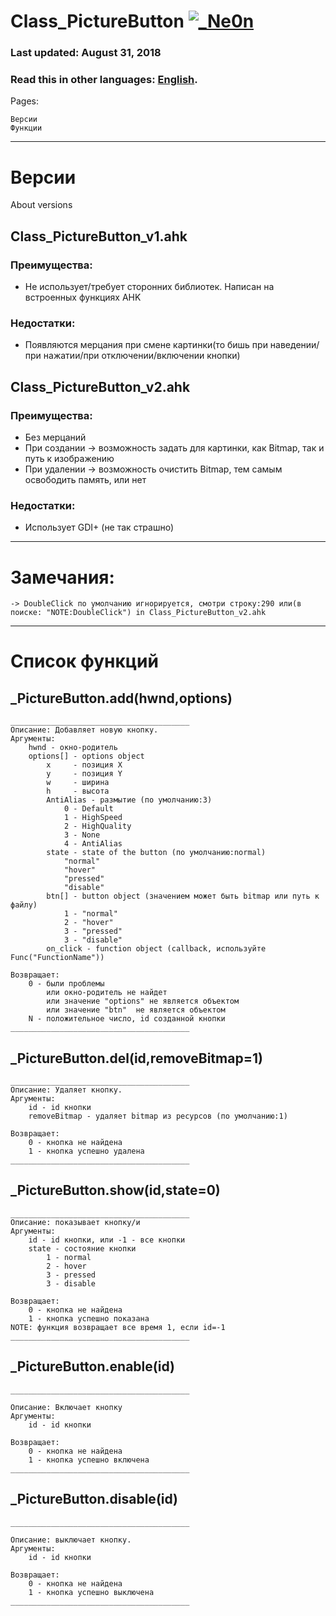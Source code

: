 # Class_PictureButton [![_Ne0n](https://cdn.rawgit.com/sindresorhus/awesome/d7305f38d29fed78fa85652e3a63e154dd8e8829/media/badge.svg)](https://github.com/Ne0n-git)

### Last updated: August 31, 2018
### Read this in other languages: [English](README.md).
Pages:
```
Версии
Функции
```
------------------------------------------------------------------------------------



# Версии
About versions
## Class_PictureButton_v1.ahk
### Преимущества:
- Не использует/требует сторонних библиотек. Написан на встроенных функциях AHK
### Недостатки:
- Появляются мерцания при смене картинки(то бишь при наведении/при нажатии/при отключении/включении кнопки)


## Class_PictureButton_v2.ahk
### Преимущества:
- Без мерцаний
- При создании -> возможность задать для картинки, как Bitmap, так и путь к изображению
- При удалении -> возможность очистить Bitmap, тем самым освободить память, или нет
### Недостатки:
- Использует GDI+ (не так страшно)

------------------------------------------------------------------------------------


# Замечания:
```
-> DoubleClick по умолчанию игнорируется, смотри строку:290 или(в поиске: "NOTE:DoubleClick") in Class_PictureButton_v2.ahk
```

------------------------------------------------------------------------------------
# Список функций


## _PictureButton.add(hwnd,options)
```
________________________________________
Описание: Добавляет новую кнопку.
Аргументы:
    hwnd - окно-родитель
    options[] - options object
        x     - позиция X
        y     - позиция Y
        w     - ширина
        h     - высота
        AntiAlias - размытие (по умолчанию:3)
            0 - Default
            1 - HighSpeed
            2 - HighQuality
            3 - None
            4 - AntiAlias
        state - state of the button (по умолчанию:normal)
            "normal"
            "hover"
            "pressed"
            "disable"
        btn[] - button object (значением может быть bitmap или путь к файлу)
            1 - "normal"
            2 - "hover"
            3 - "pressed"
            3 - "disable"
        on_click - function object (callback, используйте Func("FunctionName"))

Возвращает:
    0 - были проблемы
        или окно-родитель не найдет
        или значение "options" не является объектом
        или значение "btn"  не является объектом
    N - положительное число, id созданной кнопки
________________________________________
```




## _PictureButton.del(id,removeBitmap=1)
```
________________________________________
Описание: Удаляет кнопку.
Аргументы:
    id - id кнопки
    removeBitmap - удаляет bitmap из ресурсов (по умолчанию:1)

Возвращает:
    0 - кнопка не найдена
    1 - кнопка успешно удалена
________________________________________
```




## _PictureButton.show(id,state=0)
```
________________________________________
Описание: показывает кнопку/и
Аргументы:
    id - id кнопки, или -1 - все кнопки
    state - состояние кнопки
        1 - normal
        2 - hover
        3 - pressed
        3 - disable

Возвращает:
    0 - кнопка не найдена
    1 - кнопка успешно показана
NOTE: функция возвращает все время 1, если id=-1
________________________________________
```




## _PictureButton.enable(id)
```
________________________________________

Описание: Включает кнопку
Аргументы:
    id - id кнопки

Возвращает:
    0 - кнопка не найдена
    1 - кнопка успешно включена
________________________________________
```




## _PictureButton.disable(id)
```
________________________________________

Описание: выключает кнопку.
Аргументы:
    id - id кнопки

Возвращает:
    0 - кнопка не найдена
    1 - кнопка успешно выключена
________________________________________
```
